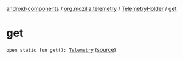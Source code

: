 [android-components](../../index.md) / [org.mozilla.telemetry](../index.md) / [TelemetryHolder](index.md) / [get](./get.md)

# get

`open static fun get(): `[`Telemetry`](../-telemetry/index.md) [(source)](https://github.com/mozilla-mobile/android-components/blob/master/components/service/telemetry/src/main/java/org/mozilla/telemetry/TelemetryHolder.java#L23)